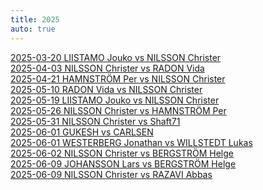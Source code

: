 ```yaml
---
title: 2025
auto: true
---
```

[2025-03-20 LIISTAMO Jouko vs NILSSON Christer](https://christernilsson.github.io/2025/012-ChessViewer/index.html?Date=2025-03-20_Result:1-0&White=1585_Jouko_Liistamo&Black=1639_Christer_Nilsson&Link=https://lichess.org/study/AgzTp9sx/arZfDGmc&Seek=TIME:0.1_MPV:5&moves=f4_Nf6_Nf3_d6_d4_g6_e3_Bg7_Bd3_Nc6_c3_d5_Nbd2_a6_Qe2_O-O_O-O_Bg4_Qe1_Qd7_Ne5_Qe6_e4_dxe4_Nxe4_Qd5_Ng5_Nxe5_fxe5_h6_exf6_Bxf6_Ne4_Bg7_Qh4_f5_b3_fxe4_Bc4_Rxf1%2B_Kxf1_Rf8%2B_Kg1_Qxc4_bxc4_Be2_Bxh6&losses=63_1_4_28_8_14_25_11_23_38_8_16_6_28_26_35_6_6_34_81_16_59_87_23_0_319_211_99_5_90_7_75_14_9_32_2_41_59_7_10_3_1_10_2_1_49_3&bests=e4_Nf6_g3_d5_d3_Bf5_c4_c5_Nc3_c5_e4_e5_Qc2_Bf5_Qc2_Bf5_e4_Bf5_h3_e6_Ne5_Qc8_Nxg4_Nxe5_Nxg4_Nxe5_Nxf6%2B_Qd6_fxe5_Nh5_exf6_exf6_Nf3_Bg7_Nf2_f5_Nf2_b5_Bc4_Rxf1%2B_Kxf1_Qxc4%2B_Kg1_Qxc4_bxc4_h5_Bxh6
)  
[2025-04-03 NILSSON Christer vs RADON Vida](https://christernilsson.github.io/2025/012-ChessViewer/index.html?Date=2025-04-03_Result:1-0&White=1616_Christer_Nilsson&Black=1557_Vida_Radon&Link=https://lichess.org/study/badox5qN/xyRMGg0w&Seek=TIME:0.1_MPV:5&moves=e4_e5_Nf3_d6_Bc4_Bg4_h3_Bxf3_Qxf3_Qf6_Qb3_b6_Nc3_c6_Bd5_cxd5_Qxd5_Qd8_Qxa8_Be7_Nd5_Nf6_Nxe7_Kxe7_d3_h6_Qxa7%2B_Nbd7_Bd2_Qb8_Qxb8_Rxb8_b4_Rc8_c4_Ra8_a4_Ne8_Ke2_g5_Be3_Ng7_a5_bxa5_Rxa5_Rc8_c5_dxc5_bxc5_Rc6_d4_exd4_Bxd4_Ne6_Ke3_Nf4_g3_Ng6_Rb1_h5_Rb7_Ke6_Raa7_Ndf8_Rc7_Rxc5&losses=6_1_6_44_25_33_1_33_1_130_7_3_8_42_205_346_2_18_3_23_1_12_13_2_137_162_17_4_28_74_5_4_41_26_54_18_2_3_6_20_24_2_5_5_4_12_56_4_7_16_76_1_3_12_10_17_2_44_18_24_7_31_19_562_300_300&bests=e4_c6_Nf3_Nc6_d4_Nf6_d4_Bh5_Qxf3_Qd7_Qb3_b6_Nc3_Ne7_Nd5_Ne7_Qxd5_Ne7_Qxa8_Nf6_Nd5_Bh4_Nxe7_Kxe7_Qxa7%2B_Qc7_Qxa7%2B_Nbd7_Be3_Re8_Qxb8_Rxb8_f4_b5_Kd1_Nf8_a4_Nh5_O-O_Nb8_a5_Ng7_Rhe1_bxa5_Rxa5_Rb8_Rha1_dxc5_Rc1_Rc7_Ra7_exd4_Bxd4_Ne6_Ke3_Ndxc5_g3_Ne6_Ra7_Rc7_Ra7_g4_Raa7_Ngf8_Rxf7_Rxc7
)  
[2025-04-21 HAMNSTRÖM Per vs NILSSON Christer](https://christernilsson.github.io/2025/012-ChessViewer/index.html?Date=2025-04-21_Result:0-1&White=1699_Per_Hamnström&Black=1631_Christer_Nilsson&Link=https://lichess.org/study/GFuwxt03/0YIOMnBG&Seek=TIME:0.1_MPV:5&moves=e4_e5_f4_Nc6_Nf3_d6_Bc4_Bg4_c3_Nf6_h3_Bxf3_Qxf3_a6_O-O_Be7_d3_Na5_Bb3_Nxb3_axb3_c6_fxe5_dxe5_Be3_Qxd3_Nd2_Qc2_g4_O-O_g5_Nd7_Qf5_Rad8_Nc4_Qxb3_Nxe5_Nxe5_Qxe5_Bd6_Qf5_Qxb2_Bd4_Qh2%23&losses=1_4_76_40_9_20_1_9_53_12_4_26_1_50_5_14_49_35_19_7_2_15_5_3_168_14_2_83_90_49_11_5_120_17_116_1_36_13_0_4_51_29_300_0&bests=e4_e5_Nf3_exf4_Nf3_exf4_d4_Bg4_h3_Qf6_h3_Be6_Qxf3_Qd7_O-O_Qd7_Bb3_exf4_Na3_Nxb3_axb3_Nd7_fxe5_dxe5_Nd2_Qxd3_Nd2_O-O_Qg3_h6_g5_Nd7_Qd1_Bc5_b4_Qxb3_Na5_Nxe5_Qxe5_Bd6_Qa5_Qxb2_Qf2_Qh2%23
)  
[2025-05-10 RADON Vida vs NILSSON Christer](https://christernilsson.github.io/2025/012-ChessViewer/index.html?Date=2025-05-10_Result:0-1&White=_Vida_Radon&Black=_Christer_Nilsson&Link=https://lichess.org/study/badox5qN/IMm97JJk&Seek=TIME:0.1_MPV:5&moves=d4_d5_c3_e5_e3_e4_Be2_c5_b3_a6_a4_Nc6_dxc5_Bxc5_b4_Ba7_Bb2_Nf6_h3_O-O_g4_h6_Ba3_Re8_b5_Na5_Bb4_Be6_Bxa5_Qxa5_bxa6_bxa6_Kf1_Red8_Kg2_Rab8_h4_Rb2_g5_Nh7_gxh6_gxh6_Kf1_Kh8_Rh2_Rg8_Rg2_Qd8_Rxg8%2B_Kxg8_a5_Qxh4_Nd2_Bh3%2B_Nxh3_Qxh3%2B_Ke1_Ng5_Bg4_Qg2_Ke2_Qxg4%2B_Kf1_Qh3%2B_Kg1_Rxd2_Qxd2_Nf3%23&losses=4_6_24_98_151_2_43_33_78_41_66_14_4_9_5_38_40_13_111_1_13_18_62_6_16_51_6_9_22_1_100_87_16_52_87_14_16_12_10_81_6_10_12_3_86_31_90_105_8_8_59_33_14_77_6_5_4_422_493_32_300_100_0_0_50_0_50_0&bests=e4_Nf6_Nf3_c6_dxe5_Nd7_c4_Nf6_c4_cxd4_Ba3_cxd4_dxc5_Bxc5_h4_Be7_b5_Nf6_b5_O-O_Bf1_Be6_b5_Ne5_Kf1_Ne5_Nd2_Be6_Kf1_Qxa5_Kf1_d4_Kf1_Qc7_h4_Rab8_Qd2_Rb2_g5_hxg5_Qc1_gxh6_Nh3_Kh8_Qc1_Qc7_Qc1_Rxg2_Rxg8%2B_Kxg8_Qc1_Qxh4_Nd2_Ng5_Nxh3_Qxh3%2B_Ke1_Bxe3_Rb1_Qg2_Qe2_Qxg4%2B_Kf1_Nf3_Ke1_Rxd2_Qh5_Nf3%23
)  
[2025-05-19 LIISTAMO Jouko vs NILSSON Christer](https://christernilsson.github.io/2025/012-ChessViewer/index.html?Date=2025-05-19_Result:0-1&White=_Jouko_Liistamo&Black=_Christer_Nilsson&Link=https://lichess.org/study/AgzTp9sx/eJeKv5T6&Seek=TIME:0.1_MPV:5&moves=e4_e5_c3_d5_Bd3_c6_Ne2_Nf6_Ng3_Nbd7_Qe2_Nc5_f3_Be7_Bc2_dxe4_fxe4_Bg4_Qf2_Nd3%2B_Bxd3_Qxd3_h3_Nxe4_Nxe4_Qxe4%2B_Kf1_Bh4_Qe3_Qxe3_dxe3_O-O-O_Nd2_Bf5_Kg1_Bg5_Nf3_Rd1%2B_Kh2_Rxh1%2B_Kxh1_Bf6_Bd2_Rd8_Re1_e4_Nd4_Bg6_Bc1_a6_b4_Kc7_a4_b6_Bb2_c5_bxc5_bxc5_Nb3_Rb8_Nxc5_Rxb2_Nxa6%2B_Kb6_Nb4_Ka5_Nd5_Kxa4_c4_Rc2_Rb1_Rb2_Rc1_Kb3_c5_Bf5_c6_Rc2_Rb1%2B_Kc4_Nb4_Rc3_Na6_Rxe3_c7_Bc8_Rb6_Re1%2B_Kh2_Be5%2B_g3_Ra1_Nb8_Ra7_Nc6_Ra2%2B_Kg1_Kc5_Rb8_Kxc6_Rxc8_Ra7_Re8_Bxc7_Re7_Bb6%2B&losses=8_2_64_15_119_87_57_3_58_123_113_45_120_96_8_51_102_61_128_2_5_8_136_1_3_28_5_6_1_97_8_4_3_4_64_172_12_6_1_0_8_3_6_7_3_10_5_92_30_45_4_28_18_28_98_7_45_17_64_10_5_1_7_14_26_35_15_27_2_36_35_22_7_27_13_10_11_6_38_51_110_72_50_79_54_2_93_20_20_54_3_202_164_127_20_29_7_13_16_3_13_183_12_2_349_100&bests=e4_e5_Nf3_d5_exd5_Nf6_exd5_Nf6_Bc2_h5_exd5_h5_Bc2_dxe4_Bc2_h5_Nxe4_h5_Qe3_Nd3%2B_Bxd3_Qxd3_Qe3_Nxe4_Nxe4_Bh4_Kf1_Bh4_Qe3_Qc2_dxe3_Bf5_Nd2_Bf5_Ke2_Bg3_Kf2_Rd1%2B_Kh2_Rxh1%2B_Kxh1_Bf6_Kg1_Rd8_Re1_Be4_Nd4_c5_b4_c5_b4_Be7_a4_a5_Ba3_c5_Nb3_bxc5_Ne2_Rb8_Nxc5_Rxb2_Nxa6%2B_Kb7_Nb4_Kb7_Rd1_Bh4_c4_Be5_g4_Bb2_Rd1_Bf5_g4_Bf5_c6_Rc2_Rxc2_Bb2_Nxf6_Rb2_c7_Be5_g4_Bc8_Nb4_Re1%2B_Kh2_Be5%2B_g3_Re2%2B_Rc6%2B_Ra2%2B_Rc6%2B_Ra2%2B_Kg1_Kc5_Nxe5_Kxc6_Rxc8_Bxc7_Re8_Bxc7_Rxe4_Bb6%2B
)  
[2025-05-26 NILSSON Christer vs HAMNSTRÖM Per](https://christernilsson.github.io/2025/012-ChessViewer/index.html?Date=2025-05-26_Result:1-0&White=1618_Christer_Nilsson&Black=1699_Per_Hamnström&Link=https://lichess.org/study/GFuwxt03/Gk9BfBFx&Seek=TIME:0.1_MPV:5&moves=e4_c5_Nf3_Nc6_d4_cxd4_Nxd4_d6_Bb5_Bd7_O-O_a6_Nxc6_bxc6_Bc4_Nf6_Nc3_e5_Bg5_h6_Bh4_g5_Bg3_Bg4_Be2_Bxe2_Qxe2_h5_h3_h4_Bh2_Nh5_Rad1_Qb6_Na4_Qa7_Qg4_f6_Qe6%2B_Qe7_Rxd6_Qxe6_Rxe6%2B_Kd7_Rxf6_Nxf6_Nb6%2B_Kc7_Nxa8%2B_Kb7_Rd1_Kxa8_Rd8%2B_Kb7_Bxe5_Bg7_Rd6_Rf8_f3_Rf7_Rd8_Nd7_Bxg7_Rxg7_Kf2_Kc7_Re8_Kb6_Ke3_Kc5_Ra8_Ne5_b3_Kb6_Kd4_Ng6_Rb8%2B_Kc7_Ra8_Nf4_Ra7%2B_Kb6_Rxg7_Nxg2_Rxg5_Ne1_Rf5_Nxc2%2B_Kc3_Ne3_Rf4&losses=3_11_2_7_10_8_5_12_40_4_23_63_4_0_8_0_12_34_43_14_7_0_0_27_75_78_11_39_56_1_1_74_21_33_186_231_51_10_25_4_6_3_3_33_47_0_18_303_9_6_433_100_5_3_0_10_48_8_46_9_5_21_0_3_1_15_14_6_0_0_80_28_1_19_56_22_58_16_5_488_12_16_13_56_13_4_30_13_23_30_47&bests=e4_e5_Nf3_Nc6_d4_cxd4_Nxd4_Nf6_Nc3_Bd7_Nc3_g6_Nxc6_bxc6_Ba4_Nf6_Nc3_g6_Qe2_h6_Bxf6_g5_Bg3_Qb6_f3_Be6_Qxe2_Qb6_Rad1_Be7_Bh2_Qc8_Nd1_Qa5_Rd3_Qb5_Rd2_f6_Rd2_Be7_Rxd6_Qxe6_Rxe6%2B_Kd7_Rxe5_Nxf6_Nb6%2B_Ke6_Nxa8%2B_Kb7_Nc7_Be7_Rd8%2B_Kb7_Bxe5_Bg7_Rxh8_Rf8_Re6_Rf7_Rd8_Re7_Bxg7_Rxg7_Re8_Ne5_Ra8_Nc5_b3_Kc5_c3_Nb6_b3_Ng6_Rb8%2B_Ng6_a4_Kc7_Ra8_Rd7%2B_Ra7%2B_Kc8_Rxg7_Ne6%2B_Ke5_Ne1_Rg6_Nxc2%2B_Ke5_Na3_Kd4
)  
[2025-05-31 NILSSON Christer vs Shaft71](https://christernilsson.github.io/2025/012-ChessViewer/index.html?Date=2025.05.31_Result:0-1&White=1570_ChristerNilsson&Black=1578_Shaft71&Link=https://lichess.org/vCsWsN58&Seek=TIME:0.1_MPV:5&moves=e4_e5_f4_exf4_Rxf4_g6_c3_Nb6_d4_d6_g4_Qh4%2B_Rf2_Nc4_Qa4%2B_Nd7_Qxc4_Qxg4_Qf1_O-O-O_Qg2_Qe6_e5_c6_O-O-O_dxe5_dxe5_Qxe5_Re2_Qf4%2B_Be3_Qa4_Bd4_Bxd4_Rxd4_Qxa2_b3_Qxa1_Ra2_Qxa2_Qxa2_Kb8_Qa3_Nb6_Rb4_f5_Qa5_Rfe8_Bf3_Re3_Bxc6_Re1%2B_Kb2_bxc6_Qc5_Kb7_Qf2_Rde8_Qg3_R8e2%2B_Ka1_Rd1_Qf3_Ree1_Ka2_Rxb1_c4_Ra1%2B_Kb2_Reb1%2B_Kc2_Bxc4_Rxc4_Nxc4_bxc4_Rc1%2B_Kb2_Rab1%2B_Ka2_Rb4_c5_Rxc5_Qe3_Ra5%2B&losses=55_73_3_11_268_175_30_5_71_74_98_29_47_428_6_5_1_2_5_28_34_97_159_9_22_9_48_111_38_45_2_18_29_4_87_5_87_342_5_10_4_12_10_26_111_21_137_15_0_2_212_27_2_208_232_0_112_4_112_39_8_109_90_13_12_1_14_57_2_72_47_122_13_31_10_8_95_7_3_1_334_100_100_0&bests=g4_g6_f4_exf4_Qf3_g5_Nc3_Qe7_Qe2_Bg7_Nd2_Qg5_Bf2_f5_Qa4%2B_Nd7_Qxc4_Qxg4_Qf1_c5_Nd2_Qh5_O-O-O_c6_c4_dxe5_Nb3_Nxe5_Rff1_Qa5_Be3_Qf5_b3_Bxd4_b3_Qxa2_b4_Qa6_Ra2_Qxa2_Qxa2_Rfe8_Qa3_Rfe8_c4_c5_Rd4_Rfe8_Bf3_Re1%2B_Bd1_Re1%2B_Kb2_Rdd1_Rxb6%2B_Rdd1_Rd4_Rde8_Ka1_R8e2%2B_Ka1_f4_c4_Ree1_c4_Rxb1_c4_Rbd1_Kb2_Rab1%2B_Kc3_Re1_Rxc4_Rc1%2B_bxc4_Rc1%2B_Kd2_Rab1%2B_Ka2_Ra1%2B_Qe3_Rxc5_Qa3_Ra5%2B
)  
[2025-06-01 GUKESH vs CARLSEN](https://christernilsson.github.io/2025/012-ChessViewer/index.html?Date=2025.06.01_Result:1-0&White=2787_Gukesh_D&Black=2837_Carlsen,_Magnus&Link=https://www.chess.com/events/2025-norway-chess-main/11/Gukesh_D-Carlsen_Magnus&Seek=TIME:0.1_MPV:5&moves=e4_e5_Nf3_Nc6_Bb5_Nf6_d3_Bc5_c3_O-O_O-O_d6_h3_a6_Ba4_h6_Re1_b5_Bc2_Bb6_Nbd2_Ne7_a4_Rb8_d4_Ng6_Nf1_c5_Ng3_cxd4_cxd4_bxa4_Bxa4_Bb7_d5_a5_Be3_Bc8_b3_Bxe3_Rxe3_Nf4_Bc6_Rb4_Qc2_g6_Kh1_Ba6_Qa2_Bd3_Nd2_h5_Qxa5_Qxa5_Rxa5_h4_Ra4_Rfb8_Ra2_Kg7_Ra7_Rd4_Nf3_hxg3_fxg3_Nxh3_gxh3_Bxe4_Kh2_Rd1_g4_Bxd5_Bxd5_Nxd5_Re2_Nf4_Rc2_Kf6_h4_Ke6_Ng5%2B_Kd5_Ra5%2B_Kd4_Ra4%2B_Kd3_Rf2_f6_Rf3%2B_Ke2_Ra2%2B_Rd2_Rxd2%2B_Kxd2_Ne4%2B_Ke2_Kg3_d5_Nxf6_Rf8_Rf2%2B_Ke1_Nd7_Ne2%2B_Rxe2%2B_Kxe2_Nxf8_d4_Ne6_d3_Nc5_Ke3_Na4_e4_h5_gxh5_gxh5_Kd2_Nb2_e3_Nc4%2B_Ke2_Kf4&losses=5_4_2_2_4_2_5_4_1_1_6_4_3_11_2_0_2_8_8_10_15_10_7_18_2_1_21_1_7_0_3_2_2_1_6_3_19_8_25_6_5_4_23_23_52_17_50_5_62_11_36_17_23_25_17_8_56_12_11_23_56_36_64_18_22_131_3_5_42_41_2_52_7_15_17_88_61_35_34_63_8_15_5_5_32_1_24_115_7_8_20_5_15_6_24_0_0_4_12_56_12_11_14_428_22_26_28_18_20_12_11_10_8_12_4_78_29_4_4_47_9_46_300&bests=Nf3_e5_Nf3_Nc6_Bb5_Nf6_Nc3_Bc5_c3_d5_O-O_d5_h3_Bb6_Bxc6_Re8_Re1_Ba7_Bc2_Re8_a4_Re8_a4_Bb7_d4_Ng6_b4_c5_axb5_b4_cxd4_bxa4_Be3_d5_b4_a5_b3_Bc8_Qc2_Bxe3_Rxe3_h5_Rc1_Bxh3_Nd2_Bxh3_Ne2_Ba6_Kh2_Bd3_Kh2_h5_Qxa5_Qxa5_Rxa5_h4_Ra1_Rfb8_Ra7_Kf8_Nf3_Rd4_Ngf1_hxg3_fxg3_Bxe4_gxh3_Bxe4_Kg2_Bxf3_g4_Rh8_Bxd5_Nxd5_Re2_Nc3_Rea2_Ne6_h4_Rh8_Ng5%2B_Kd5_Nxf7_Kd4_Ra4%2B_Kd3_Rf2_Rh8_Rf3%2B_Kc2_Ra2%2B_Rd2_Rxd2%2B_Kxd2_Ne4%2B_Ke2_Kg3_d5_Nxf6_Rb4_Rf2%2B_Ke1_Nd7_Re8_Rxe2%2B_Kxe2_Nxf8_d4_Ne6_d3_Nc5_d2_Na4_e4_h5_Kd2_gxh5_Kd2_Nb2_Kc1_Nc4%2B_Kc3_Kf4
)  
[2025-06-01 WESTERBERG Jonathan vs WILLSTEDT Lukas](https://christernilsson.github.io/2025/012-ChessViewer/index.html?Date=????.??.??_Result:0-1&White=_GM_Jonathan_Westberberg&Black=_Lukas_Willstedt&Link=https://lichess.org/study/CcimN03o/Ad3V9ztD&Seek=TIME:0.1_MPV:5&moves=e4_e5_Nf3_Nc6_Bc4_Bc5_c3_d6_d3_Nf6_b4_Bb6_a4_a5_b5_Ne7_O-O_O-O_Bb3_Ng6_Nbd2_c6_Nc4_Bc7_Ba3_Re8_Re1_d5_Ne3_h6_Qc2_Be6_Rad1_Qd7_bxc6_bxc6_Ba2_Bd6_Bxd6_Qxd6_c4_Rab8_exd5_cxd5_d4_e4_Nd2_Rec8_c5_Qc7_f3_Rb4_fxe4_Rxd4_exd5_Nxd5_Bxd5_Bxd5_Ndf1_Be4_Qc3_Rxa4_Ng3_Nf4_Rd4_Rxd4_Qxd4_Bg6_Rc1_Ne6_Qb2_Qa7_h4_Rxc5_Kh2_Rxc1_Qxc1_Qc5_Qe1_Qb4_Qxb4_axb4_Nc4_Nc5_Nb2_Nd3_Na4_b3_Nf1_b2_Nd2_Kf8_Kg3_Ke7_Kf3_Ne1%2B_Kf2_Nxg2_Nxb2_Nxh4_Nbc4_Nf5_Kf3_Nd6_Ne5_Bf5_Nc6%2B_Kf6_Nb4_g5_Nd5%2B_Kg7_Kg3_Ne4%2B&losses=5_1_6_7_8_3_2_32_33_3_4_2_3_2_9_6_4_4_13_2_6_11_1_6_58_8_7_4_5_20_33_3_34_22_64_16_35_78_4_2_70_54_3_4_1_4_65_2_4_14_1_54_4_3_46_4_7_8_115_16_2_1_9_5_97_4_28_17_40_21_61_2_17_1_35_23_5_36_46_72_0_1_6_8_21_17_15_35_10_8_11_45_51_4_8_82_24_47_61_8_2_4_19_8_3_0_14_1_2_2_3_1_37_4&bests=e4_e5_Nf3_Nc6_Bb5_Nf6_d3_Nf6_d4_Nf6_b4_Bb6_a4_a6_b5_Ne7_Nbd2_O-O_Nbd2_Ng6_Nbd2_Bg4_Nc4_Bc7_Re1_d5_Rb1_d5_Ne3_Nf4_c4_Be6_c4_Rc8_d4_bxc6_d4_Rab8_Bxd6_Qxd6_g3_dxe4_exd5_cxd5_d4_e4_Ne5_Nf4_Rb1_Qa6_f3_exf3_fxe4_Rxd4_Qc3_Nxd5_Nxd5_Bxd5_Nxd5_Be4_Qb2_Rxa4_Ng3_Nf4_Rc1_Rxd4_Qxd4_Bg6_Qd6_Ne6_Qd2_Qa7_h3_Rxc5_Rd1_Rxc1_Qxc1_Qd4_Qxc5_a4_Qxb4_axb4_Ngf1_Kh7_Nf1_Nd3_Nc4_f5_Nf1_b2_Nd2_Bh5_g4_Bh5_h5_Ne5%2B_Kf2_Nd3%2B_Kxg2_Nxh4_Nbc4_Bf5_Ne5_Nd6_Nb6_Bf5_Ke3_Kf6_Nd8_Bc8_Nd5%2B_Ke5_Ne7_Ne4%2B
)  
[2025-06-02 NILSSON Christer vs BERGSTRÖM Helge](https://christernilsson.github.io/2025/012-ChessViewer/index.html?Date=2025-06-02_Result:1-0&White=1653_Christer_Nilsson&Black=_Helge_Bergström&Link=https://lichess.org/study/8Ds1Bw7r/M084gH1g&Seek=TIME:0.1_MPV:5&moves=e4_c5_Nf3_Nc6_Bc4_e6_Nc3_a6_a4_Na5_Qe2_Be7_O-O_h5_d4_Nxc4_Qxc4_d5_exd5_exd5_Qxd5_Qxd5_Nxd5_Bd6_dxc5_Bxc5_Nc7%2B&losses=1_4_3_11_31_3_2_30_44_79_101_52_53_85_55_4_4_166_15_4_4_153_3_163_4_27_0&bests=e4_e5_Nf3_d6_Bb5_e6_Nc3_Nf6_d4_Nf6_Ba2_Nxc4_d3_Nxc4_d3_cxd4_Qxc4_b5_exd5_exd5_Qxd5_cxd4_Nxd5_Bd8_dxc5_Ne7_Nc7%2B
)  
[2025-06-09  JOHANSSON Lars vs BERGSTRÖM Helge](https://christernilsson.github.io/2025/012-ChessViewer/index.html?Date=2025-06-09_Result:1-0&White=_Lars_Johansson&Black=_Helge_Bergström&Link=https://lichess.org/study/I94HPenc/tvMmj6b7&Seek=TIME:1_MPV:5&moves=d4_Nf6_Nf3_c5_g3_cxd4_Nxd4_e5_Nb3_d5_Bg2_Be6_O-O_Qc7_N1d2_Bd6_c3_O-O_e4_Qc8_Re1_b6_exd5_Bh3_Bh1_Ng4_Ne4_Qf5_f3_Qg6_Nxd6_f5_Bg2_Bxg2_Kxg2_Nh6_Nc4_Nd7_Nxe5_Nxe5_Rxe5_Nf7_Re6_Qh5_Qd3_Rad8_f4_Rd6_Rxd6_Nxd6_Qf3_Qe8_Nd2_Qb5_b3_Re8_c4_Qc5_Bb2_b5_Kf1_bxc4_Nxc4_Nxc4_bxc4_Re3&losses=5_2_5_35_92_2_4_4_6_5_1_8_0_20_117_96_66_31_4_128_84_120_26_39_114_202_7_172_11_18_16_13_56_22_58_136_32_28_38_5_16_66_12_47_80_10_27_39_66_12_28_7_122_45_65_22_10_54_29_31_123_87_138_33_21_45&bests=e4_Nf6_c4_d5_d5_cxd4_Bg2_e5_Nb3_d5_Bg2_a5_c4_Be7_f4_Be7_c4_a5_e4_dxe4_exd5_Rd8_exd5_Bg4_Nc4_h6_Ne4_Qd7_f3_Qg6_fxg4_Nd7_fxg4_Bxg2_fxg4_f4_Rxe5_Nd7_Nxe5_Nxe5_Bxh6_f4_Re6_Qh5_Bd2_Nd8_c4_Nh6_Qe2_Nxd6_Bd2_Qg6_Be3_h5_Nb3_Re8_a4_Qd7_Qf2_Nf7_Qf2_Re3_Qc3_Nxc4_bxc4_Re3
)  
[2025-06-09 NILSSON Christer vs RAZAVI Abbas](https://christernilsson.github.io/2025/012-ChessViewer/index.html?Date=2025-06-09_Result:1-0&White=1653_Christer_Nilsson&Black=1707_Abbas_Razavi&Link=https://lichess.org/study/badox5qN/V5HfunPf&Seek=TIME:1_MPV:5&moves=e4_e5_Nf3_Nc6_d4_exd4_c3_d5_exd5_Qxd5_Nxd4_Nxd4_Qxd4_Qxd4_cxd4_Bf5_Be3_O-O-O_Bc4_f6_a3_Ne7_Nc3_Nc6_Rd1_a6_O-O_Bd6_h3_Na5_Bd3_Bg6_Rfe1_f5_Bg5_Rde8_Nd5_Kb8_Ne7_Bxe7_Bxe7_Nc6_Bc5_Rd8_Bc2_b6_d5_Na7_Bd4_Rd7_Bc3_Rhd8_Bb3_Nc8_Re5_c5_Bc2_Nd6_b3_Kc7_a4_Re8_Rxe8_Bxe8_Re1_g6_Be5_Kd8_Bf6%2B_Kc7_Re6_Bf7_Re5_Ne8_Bg5_Rxd5_Re7%2B_Rd7_Bf4%2B_Kd8_Re3_Rd4_Bg5%2B_Kc8_Bd3_c4_Bxc4_Rxc4_bxc4_Nd6_Re7_Bxc4_Bf4_Bb3_Bxd6_Bxa4_Rxh7_Bd7_Rg7_Be8_Ra7_Bb5_Bc7_Bc6_Bxb6_Bb7_Kf1_g5_g3_Kb8_Ke2_Kc8_Ke3_Kb8_Kd4_Ba8_Ke5_Be4_Be3_f4_gxf4_gxf4_Kxf4&losses=12_7_4_1_17_4_44_16_9_4_85_54_21_7_1_43_21_12_6_17_14_3_1_8_3_12_22_14_23_7_53_32_12_85_3_3_39_11_5_66_24_7_20_44_5_2_3_113_6_11_48_9_29_53_51_40_43_6_53_41_9_43_13_5_66_3_5_54_49_7_98_9_1_6_15_13_23_5_16_28_54_102_2_47_122_399_4_168_4_68_0_33_2_5_0_2_7_18_6_3_29_18_0_20_4_2_22_85_125_69_64_182_306_186_162_78_193_221_475_121_126_300_100&bests=d4_e5_Nf3_Nc6_Bb5_exd4_Nxd4_dxc3_exd5_Qxd5_cxd4_Nf6_cxd4_Qxd4_cxd4_Be6_Bb5%2B_Be6_Nc3_Be4_Nc3_Nh6_Nc3_h5_Ne2_Na5_Ba2_Na5_Bd5_Na5_Be2_Bxd3_Be2_Bxd3_Bg5_Rde8_Rxe8%2B_Nc6_Ne3_Bh5_Rxe7_Nc6_Bg5_b6_Bc2_b6_d5_bxc5_Bd4_Rd7_d6_Nb5_Be5_Bf7_f3_Nd6_Rde1_Nd6_f3_Nb5_a4_Kb7_f4_Bxe8_Be5_g6_Be5_Bf7_g4_Kc7_Bd3_Bf7_Re5_Ne8_Bh8_Rxd5_Re1_Rd7_Bf4%2B_Nd6_Rxd7%2B_Nc7_Be5_Kc7_a5_Nc7_Bxc4_Nd6_bxc4_Nc7_Re7_Bg8_Bf4_Ne4_Bxd6_Bxa4_Rc7%2B_g5_Rg7_Be8_Rc7%2B_g5_Bc7_Kd7_Bxb6_Bb7_f4_a5_f4_Kb8_Rxb7%2B_Kc8_h4_Bg2_f4_Kc8_h4_a5_h4_a5_Bb6_g4_Bb6
)  
